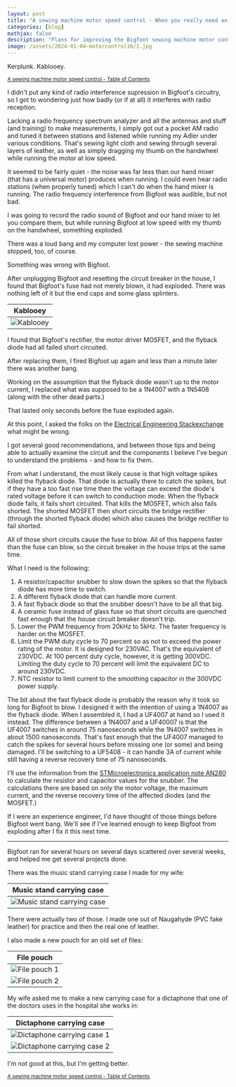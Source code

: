 ```yaml
---
layout: post
title: "A sewing machine motor speed control - When you really need an engineer's help."
categories: [blog]
mathjax: false
description: "Plans for improving the Bigfoot sewing machine motor control, including a snubber and other things."
image: /assets/2024-01-04-motorcontrol16/1.jpg
---
```

Kerplunk.  Kablooey.

<sub>[A sewing machine motor speed control - Table of Contents](motorcontrol-toc)</sub>

I didn't put any kind of radio interference supression in Bigfoot's circuitry, so I got to wondering just how badly (or if at all) it interferes with radio reception.

Lacking a radio frequency spectrum analyzer and all the antennas and stuff (and training) to make measurements, I simply got out a pocket AM radio and tuned it between stations and listened while running my Adler under various conditions.  That's sewing light cloth and sewing through several layers of leather, as well as simply dragging my thumb on the handwheel while running the motor at low speed.

It seemed to be fairly quiet - the noise was far less than our hand mixer (that has a universal motor) produces when running. I could even hear radio stations (when properly tuned) which I can't do when the hand mixer is running.  The radio frequency interference from Bigfoot was audible, but not bad.

I was going to record the radio sound of Bigfoot and our hand mixer to let you compare them, but while running Bigfoot at low speed with my thumb on the handwheel, something exploded.

There was a loud bang and my computer lost power - the sewing machine stopped, too, of course.

Something was wrong with Bigfoot.

After unplugging Bigfoot and resetting the circuit breaker in the house, I found that Bigfoot's fuse had not merely blown, it had exploded.  There was nothing left of it but the end caps and some glass splinters.

|Kablooey|
|--------|
|![Kablooey](/assets/2024-01-04-motorcontrol16/1.jpg)|

I found that Bigfoot's rectifier, the motor driver MOSFET, and the flyback diode had all failed short circuited.

After replacing them, I fired Bigfoot up again and less than a minute later there was another bang.

Working on the assumption that the flyback diode wasn't up to the motor current, I replaced what was supposed to be a 1N4007 with a 1N5408 (along with the other dead parts.)

That lasted only seconds before the fuse exploded again.

At this point, I asked the folks on the [Electrical Engineering Stackexchange](https://electronics.stackexchange.com/) what might be wrong.

I got several good recommendations, and between those tips and being able to actually examine the circuit and the components I believe I've begun to understand the problems - and how to fix them.

From what I understand, the most likely cause is that high voltage spikes killed the flyback diode.  That diode is actually there to catch the spikes, but if they have a too fast rise time then the voltage can exceed the diode's rated voltage before it can switch to conduction mode.  When the flyback diode fails, it fails short circuited.  That kills the MOSFET, which also fails shorted.  The shorted MOSFET then short circuits the bridge rectifier (through the shorted flyback diode) which also causes the bridge rectifier to fail shorted.

All of those short circuits cause the fuse to blow.  All of this happens faster than the fuse can blow, so the circuit breaker in the house trips at the same time.

What I need is the following:
1. A resistor/capacitor snubber to slow down the spikes so that the flyback diode has more time to switch.
2. A different flyback diode that can handle more current.
3. A fast flyback diode so that the snubber doesn't have to be all that big.
4. A ceramic fuse instead of glass fuse so that short circuits are quenched fast enough that the house circuit breaker doesn't trip.
5. Lower the PWM frequency from 20kHz to 5kHz.  The faster frequency is harder on the MOSFET.
6. Limit the PWM duty cycle to 70 percent so as not to exceed the power rating of the motor.  It is designed for 230VAC.  That's the equivalent of 230VDC.  At 100 percent duty cycle, however, it is getting 300VDC.  Limiting the duty cycle to 70 percent will limit the equivalent DC to around 230VDC.
7. NTC resistor to limit current to the smoothing capacitor in the 300VDC power supply.

The bit about the fast flyback diode is probably the reason why it took so long for Bigfoot to blow.  I designed it with the intention of using a 1N4007 as the flyback diode.  When I assembled it, I had a UF4007 at hand so I used it instead.  The difference between a 1N4007 and a UF40007 is that the UF4007 switches in around 75 nanoseconds while the 1N4007 switches in about 1500 nanoseconds.  That's fast enough that the UF4007 managed to catch the spikes for several hours before missing one (or some) and being damaged.  I'll be switching to a UF5408 - it can handle 3A of current while still having a reverse recovery time of 75 nanoseconds.

I'll use the information from the [STMicroelectronics application note AN280](https://www.st.com/resource/en/application_note/an280-controlling-voltage-transients-in-fullbridge-driver-applications-stmicroelectronics.pdf) to calculate the resistor and capacitor values for the snubber.  The calculations there are based on only the motor voltage, the maximum current, and the reverse recovery time of the affected diodes (and the MOSFET.)

If I were an experience engineer, I'd have thought of those things before Bigfoot went bang.  We'll see if I've learned enough to keep Bigfoot from exploding after I fix it this next time.

-----

Bigfoot ran for several hours on several days scattered over several weeks, and helped me get several projects done.

There was the music stand carrying case I made for my wife:

|Music stand carrying case|
|-------------------------|
|![Music stand carrying case](/assets/2023-11-10-motorcontrol13/3.jpg)|

There were actually two of those.  I made one out of Naugahyde (PVC fake leather) for practice and then the real one of leather.

I also made a new pouch for an old set of files:

|File pouch|
|---------|
|![File pouch 1](/assets/2024-01-04-motorcontrol16/2.jpg)|
|![File pouch 2](/assets/2024-01-04-motorcontrol16/3.jpg)|

My wife asked me to make a new carrying case for a dictaphone that one of the doctors uses in the hospital she works in:

|Dictaphone carrying case|
|------------------------|
|![Dictaphone carrying case 1](/assets/2024-01-04-motorcontrol16/4.jpg)|
|![Dictaphone carrying case 2](/assets/2024-01-04-motorcontrol16/5.jpg)|

I'm not good at this, but I'm getting better.

<sub>[A sewing machine motor speed control - Table of Contents](motorcontrol-toc)</sub>
